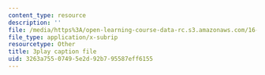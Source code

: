 ```yaml
---
content_type: resource
description: ''
file: /media/https%3A/open-learning-course-data-rc.s3.amazonaws.com/16-687-private-pilot-ground-school-january-iap-2019/3263a75507495e2d92b795587eff6155_-dOX_4lI6HY.vtt
file_type: application/x-subrip
resourcetype: Other
title: 3play caption file
uid: 3263a755-0749-5e2d-92b7-95587eff6155
---
```

